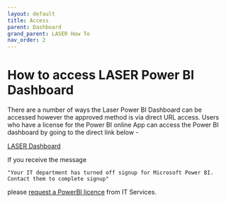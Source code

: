 ```yaml
---
layout: default
title: Access
parent: Dashboard
grand_parent: LASER How To
nav_order: 2
---
```


# How to access LASER Power BI Dashboard

There are a number of ways the Laser Power BI Dashboard can be accessed however the approved method is via direct URL access.
Users who have a license for the Power BI online App can access the Power BI dashboard by going to the direct link below - 

[LASER Dashboard]([https://app.powerbi.com/groups/ce9a9888-7adc-465a-9c09-52f07991f744/reports/ab8e7ba7-8ef5-4770-a1a3-b1d52bf39be5/ReportSectionc11f94002a6b9039090e](https://app.powerbi.com/groups/me/apps/38c333ec-3a1d-4b9f-8fdc-3b719c3f0055/reports/ab8e7ba7-8ef5-4770-a1a3-b1d52bf39be5/ReportSectionc11f94002a6b9039090e?ctid=bdeaeda8-c81d-45ce-863e-5232a535b7cb))

If you receive the message  

	"Your IT department has turned off signup for Microsoft Power BI. Contact them to complete signup"  

please [request a PowerBI licence](https://it.leeds.ac.uk/it?id=sc_cat_item&sys_id=8a89d8031b2ff010d530eb53b24bcbc9) from IT Services.  
